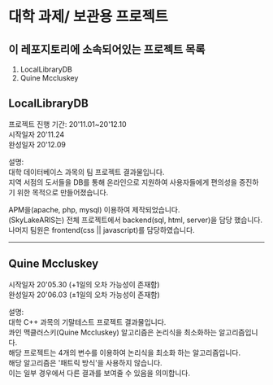 # 대학 과제/ 보관용 프로젝트

## 이 레포지토리에 소속되어있는 프로젝트 목록
1. LocalLibraryDB
2. Quine Mccluskey


## LocalLibraryDB    
프로젝트 진행 기간: 20'11.01~20'12.10    
시작일자 20'11.24      
완성일자 20'12.09    
    
설명:    
대학 데이터베이스 과목의 팀 프로젝트 결과물입니다.    
지역 서점의 도서들을 DB를 통해 온라인으로 지원하여 사용자들에게 편의성을 증진하기 위한 목적으로 만들어졌습니다.   
    
APM을(apache, php, mysql) 이용하여 제작되었습니다.    
(SkyLakeARIS는) 전체 프로젝트에서 backend(sql, html, server)을 담당 했습니다.     
나머지 팀원은 frontend(css || javascript)를 담당하였습니다.          
  

----    

## Quine Mccluskey    
시작일자 20'05.30 (+1일의 오차 가능성이 존재함)     
완성일자 20'06.03 (±1일의 오차 가능성이 존재함)     

설명:   
대학 C++ 과목의 기말테스트 프로젝트 결과물입니다.    
콰인 맥클러스키(Quine Mccluskey) 알고리즘은 논리식을 최소화하는 알고리즘입니다.     
해당 프로젝트는 4개의 변수를 이용하여 논리식을 최소화 하는 알고리즘입니다.     
해당 알고리즘은 '패트릭 방식'을 사용하지 않습니다.    
이는 일부 경우에서 다른 결과를 보여줄 수 있음을 의미합니다.    
    
